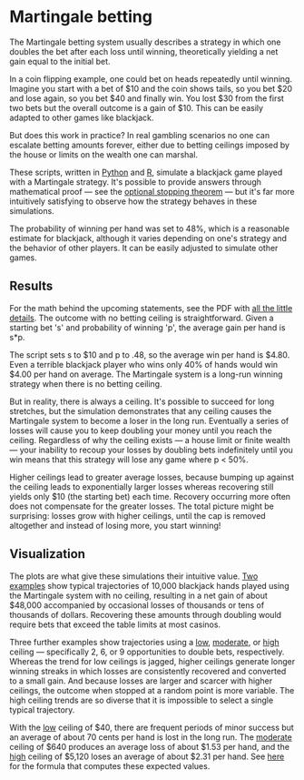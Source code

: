 # Martingale betting

The Martingale betting system usually describes a strategy in which one doubles the bet after each loss until winning, theoretically yielding a net gain equal to the initial bet.

In a coin flipping example, one could bet on heads repeatedly until winning. Imagine you start with a bet of $10 and the coin shows tails, so you bet $20 and lose again, so you bet $40 and finally win. You lost $30 from the first two bets but the overall outcome is a gain of $10. This can be easily adapted to other games like blackjack.

But does this work in practice? In real gambling scenarios no one can escalate betting amounts forever, either due to betting ceilings imposed by the house or limits on the wealth one can marshal.

These scripts, written in [Python](https://github.com/rjwthree/Martingale/blob/master/Martingale.py) and [R](https://github.com/rjwthree/Martingale/blob/master/Martingale.R), simulate a blackjack game played with a Martingale strategy. It's possible to provide answers through mathematical proof — see the [optional stopping theorem](https://math.uchicago.edu/~may/REU2019/REUPapers/Davidovsky.pdf) — but it's far more intuitively satisfying to observe how the strategy behaves in these simulations.

The probability of winning per hand was set to 48%, which is a reasonable estimate for blackjack, although it varies depending on one's strategy and the behavior of other players. It can be easily adjusted to simulate other games.

## Results

For the math behind the upcoming statements, see the PDF with [all the little details](https://github.com/rjwthree/Martingale/blob/master/little%20details.pdf). The outcome with no betting ceiling is straightforward. Given a starting bet 's' and probability of winning 'p', the average gain per hand is s*p.

The script sets s to $10 and p to .48, so the average win per hand is $4.80. Even a terrible blackjack player who wins only 40% of hands would win $4.00 per hand on average. The Martingale system is a long-run winning strategy when there is no betting ceiling.

But in reality, there is always a ceiling. It's possible to succeed for long stretches, but the simulation demonstrates that any ceiling causes the Martingale system to become a loser in the long run. Eventually a series of losses will cause you to keep doubling your money until you reach the ceiling. Regardless of why the ceiling exists — a house limit or finite wealth — your inability to recoup your losses by doubling bets indefinitely until you win means that this strategy will lose any game where p < 50%.

Higher ceilings lead to greater average losses, because bumping up against the ceiling leads to exponentially larger losses whereas recovering still yields only $10 (the starting bet) each time. Recovery occurring more often does not compensate for the greater losses. The total picture might be surprising: losses grow with higher ceilings, until the cap is removed altogether and instead of losing more, you start winning!

## Visualization

The plots are what give these simulations their intuitive value. [Two](https://raw.githubusercontent.com/rjwthree/Martingale/master/Martingale%20no%20ceiling%20ex%201.png) [examples](https://raw.githubusercontent.com/rjwthree/Martingale/master/Martingale%20no%20ceiling%20ex%202.png) show typical trajectories of 10,000 blackjack hands played using the Martingale system with no ceiling, resulting in a net gain of about $48,000 accompanied by occasional losses of thousands or tens of thousands of dollars. Recovering these amounts through doubling would require bets that exceed the table limits at most casinos.

Three further examples show trajectories using a [low](https://raw.githubusercontent.com/rjwthree/Martingale/master/Martingale%20ceiling%20ex%201%20-%20low.png), [moderate](https://raw.githubusercontent.com/rjwthree/Martingale/master/Martingale%20ceiling%20ex%202%20-%20moderate.png), or [high](https://raw.githubusercontent.com/rjwthree/Martingale/master/Martingale%20ceiling%20ex%203%20-%20high.png) ceiling — specifically 2, 6, or 9 opportunities to double bets, respectively. Whereas the trend for low ceilings is jagged, higher ceilings generate longer winning streaks in which losses are consistently recovered and converted to a small gain. And because losses are larger and scarcer with higher ceilings, the outcome when stopped at a random point is more variable. The high ceiling trends are so diverse that it is impossible to select a single typical trajectory.

With the [low](https://raw.githubusercontent.com/rjwthree/Martingale/master/Martingale%20ceiling%20ex%201%20-%20low.png) ceiling of $40, there are frequent periods of minor success but an average of about 70 cents per hand is lost in the long run. The [moderate](https://raw.githubusercontent.com/rjwthree/Martingale/master/Martingale%20ceiling%20ex%202%20-%20moderate.png) ceiling of $640 produces an average loss of about $1.53 per hand, and the [high](https://raw.githubusercontent.com/rjwthree/Martingale/master/Martingale%20ceiling%20ex%203%20-%20high.png) ceiling of $5,120 loses an average of about $2.31 per hand. See [here](https://github.com/rjwthree/Martingale/blob/master/little%20details.pdf) for the formula that computes these expected values.
